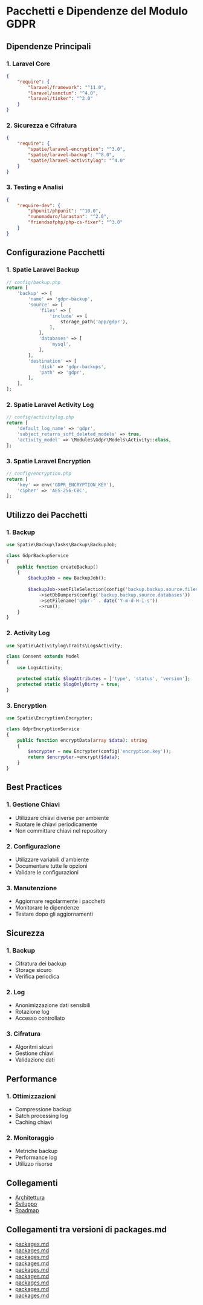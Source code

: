 # Pacchetti e Dipendenze del Modulo GDPR

## Dipendenze Principali

### 1. Laravel Core
```json
{
    "require": {
        "laravel/framework": "^11.0",
        "laravel/sanctum": "^4.0",
        "laravel/tinker": "^2.0"
    }
}
```

### 2. Sicurezza e Cifratura
```json
{
    "require": {
        "spatie/laravel-encryption": "^3.0",
        "spatie/laravel-backup": "^8.0",
        "spatie/laravel-activitylog": "^4.0"
    }
}
```

### 3. Testing e Analisi
```json
{
    "require-dev": {
        "phpunit/phpunit": "^10.0",
        "nunomaduro/larastan": "^2.0",
        "friendsofphp/php-cs-fixer": "^3.0"
    }
}
```

## Configurazione Pacchetti

### 1. Spatie Laravel Backup
```php
// config/backup.php
return [
    'backup' => [
        'name' => 'gdpr-backup',
        'source' => [
            'files' => [
                'include' => [
                    storage_path('app/gdpr'),
                ],
            ],
            'databases' => [
                'mysql',
            ],
        ],
        'destination' => [
            'disk' => 'gdpr-backups',
            'path' => 'gdpr',
        ],
    ],
];
```

### 2. Spatie Laravel Activity Log
```php
// config/activitylog.php
return [
    'default_log_name' => 'gdpr',
    'subject_returns_soft_deleted_models' => true,
    'activity_model' => \Modules\Gdpr\Models\Activity::class,
];
```

### 3. Spatie Laravel Encryption
```php
// config/encryption.php
return [
    'key' => env('GDPR_ENCRYPTION_KEY'),
    'cipher' => 'AES-256-CBC',
];
```

## Utilizzo dei Pacchetti

### 1. Backup
```php
use Spatie\Backup\Tasks\Backup\BackupJob;

class GdprBackupService
{
    public function createBackup()
    {
        $backupJob = new BackupJob();
        
        $backupJob->setFileSelection(config('backup.backup.source.files'))
            ->setDbDumpers(config('backup.backup.source.databases'))
            ->setFilename('gdpr-' . date('Y-m-d-H-i-s'))
            ->run();
    }
}
```

### 2. Activity Log
```php
use Spatie\Activitylog\Traits\LogsActivity;

class Consent extends Model
{
    use LogsActivity;

    protected static $logAttributes = ['type', 'status', 'version'];
    protected static $logOnlyDirty = true;
}
```

### 3. Encryption
```php
use Spatie\Encryption\Encrypter;

class GdprEncryptionService
{
    public function encryptData(array $data): string
    {
        $encrypter = new Encrypter(config('encryption.key'));
        return $encrypter->encrypt($data);
    }
}
```

## Best Practices

### 1. Gestione Chiavi
- Utilizzare chiavi diverse per ambiente
- Ruotare le chiavi periodicamente
- Non committare chiavi nel repository

### 2. Configurazione
- Utilizzare variabili d'ambiente
- Documentare tutte le opzioni
- Validare le configurazioni

### 3. Manutenzione
- Aggiornare regolarmente i pacchetti
- Monitorare le dipendenze
- Testare dopo gli aggiornamenti

## Sicurezza

### 1. Backup
- Cifratura dei backup
- Storage sicuro
- Verifica periodica

### 2. Log
- Anonimizzazione dati sensibili
- Rotazione log
- Accesso controllato

### 3. Cifratura
- Algoritmi sicuri
- Gestione chiavi
- Validazione dati

## Performance

### 1. Ottimizzazioni
- Compressione backup
- Batch processing log
- Caching chiavi

### 2. Monitoraggio
- Metriche backup
- Performance log
- Utilizzo risorse

## Collegamenti
- [Architettura](architecture.md)
- [Sviluppo](development.md)
- [Roadmap](roadmap.md) 

## Collegamenti tra versioni di packages.md
* [packages.md](laravel/Modules/Gdpr/docs/packages.md)
* [packages.md](laravel/Modules/Notify/docs/packages.md)
* [packages.md](laravel/Modules/Xot/docs/packages.md)
* [packages.md](laravel/Modules/User/docs/packages.md)
* [packages.md](laravel/Modules/UI/docs/packages.md)
* [packages.md](laravel/Modules/Lang/docs/packages.md)
* [packages.md](laravel/Modules/Job/docs/packages.md)
* [packages.md](laravel/Modules/Media/docs/packages.md)
* [packages.md](laravel/Modules/Tenant/docs/packages.md)

